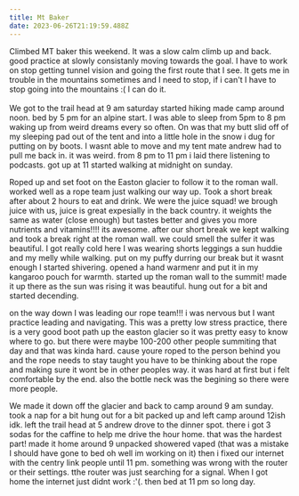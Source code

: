 ```yaml
---
title: Mt Baker
date: 2023-06-26T21:19:59.488Z
---
```

Climbed MT baker this weekend. It was a slow calm climb up and back. good practice at slowly consistanly moving towards the goal. I have to work on stop getting tunnel vision and going the first route that I see. It gets me in trouble in the mountains sometimes and I need to stop, if i can't I have to stop going into the mountains :( I can do it. \
\
We got to the trail head at 9 am saturday started hiking made camp around noon. bed by 5 pm for an alpine start. I was able to sleep from 5pm to 8 pm waking up from weird dreams every so often. On was that my butt slid off of my sleeping pad out of the tent and into a little hole in the snow i dug for putting on by boots. I wasnt able to move and my tent mate andrew had to pull me back in. it was weird. from 8 pm to 11 pm i laid there listening to podcasts. got up at 11 started walking at midnight on sunday.

Roped up and set foot on the Easton glacier to follow it to the roman wall. worked well as a rope team just walking our way up. Took a short break after about 2 hours to eat and drink. We were the juice squad! we brough juice with us, juice is great expesially in the back country. it weights the same as water (close enough) but tastes better and gives you more nutrients and vitamins!!!! its awesome. after our short break we kept walking and took a break right at the roman wall. we could smell the sulfer it was beautiful. I got really cold here I was wearing shorts leggings a sun huddie and my melly while walking. put on my puffy durring our break but it wasnt enough I started shivering. opened a hand warmenr and put it in my kangaroo pouch for warmth. started up the roman wall to the summit! made it up there as the sun was rising it was beautiful. hung out for a bit and started decending.

on the way down I was leading our rope team!!! i was nervous but I want practice leading and navigating. This was a pretty low stress practice, there is a very good boot path up the easton glacier so it was pretty easy to know where to go. but there were maybe 100-200 other people summiting that day and that was kinda hard. cause youre roped to the person behind you and the rope needs to stay taught you have to be thinking about the rope and making sure it wont be in other peoples way. it was hard at first but i felt comfortable by the end. also the bottle neck was the begining so there were more people.

We made it down off the glacier and back to camp around 9 am sunday. took a nap for a bit hung out for a bit packed up and left camp around 12ish idk. left the trail head at 5 andrew drove to the dinner spot. there i got 3 sodas for the caffine to help me drive the hour home. that was the hardest part! made it home around 9 unpacked showered vaped (that was a mistake I should have gone to bed oh well im working on it) then i fixed our internet with the centry link people until 11 pm. something was wrong with the router or their settings. tthe router was just searching for a signal. When I got home the internet just didnt work :'(. then bed at 11 pm so long day.